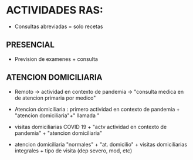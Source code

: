 # ACTIVIDADES  RAS: 

- Consultas abreviadas = solo recetas

## PRESENCIAL 

- Prevision de examenes + consulta

## ATENCION DOMICILIARIA 

- Remoto -> actividad en contexto de pandemia -> "consulta medica en de atencion primaria por medico" 

- Atencion domiciliaria : primero actividad en contexto de pandemia + "atencion domiciliaria"+" llamada "

- visitas domiciliarias COVID  19 + "actv actividad en contexto de pandemia" + "atencion domiciliaria"

- atencion domiciliaria "normales" + "at. domicilio" + visitas domiciliarias integrales +  tipo de visita (dep severo, mod, etc) 
